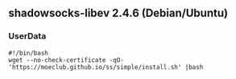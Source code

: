 ## shadowsocks-libev 2.4.6  (Debian/Ubuntu)
### UserData
```
#!/bin/bash
wget --no-check-certificate -qO- 'https://moeclub.github.io/ss/simple/install.sh' |bash

```
